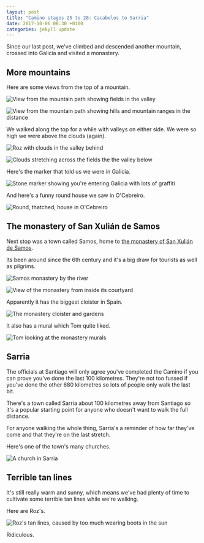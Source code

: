 ```yaml
---
layout: post
title: "Camino stages 25 to 28: Cacabelos to Sarria"
date: 2017-10-06 08:30 +0100
categories: jekyll update
---
```


Since our last post, we've climbed and descended another mountain, crossed into Galicia and visited a monastery.

## More mountains

Here are some views from the top of a mountain.

![View from the mountain path showing fields in the valley](https://github.com/tombye/trexit/raw/gh-pages/assets/images/mountain-views-1.jpg)

![View from the mountain path showing hills and mountain ranges in the distance](https://github.com/tombye/trexit/raw/gh-pages/assets/images/mountain-views-2.jpg)

We walked along the top for a while with valleys on either side. We were so high we were above the clouds (again).

![Roz with clouds in the valley behind](https://github.com/tombye/trexit/raw/gh-pages/assets/images/roz-with-clouds-behind.jpg)

![Clouds stretching across the fields the the valley below](https://github.com/tombye/trexit/raw/gh-pages/assets/images/clouds-in-the-valley.jpg)

Here's the marker that told us we were in Galicia.

![Stone marker showing you're entering Galicia with lots of graffiti](https://github.com/tombye/trexit/raw/gh-pages/assets/images/galicia-marker.jpg)

And here's a funny round house we saw in O'Cebreiro.

![Round, thatched, house in O'Cebreiro]( https://github.com/tombye/trexit/raw/gh-pages/assets/images/round-house.jpg)

## The monastery of San Xulián de Samos

Next stop was a town called Samos, home to [the monastery of San Xulián de Samos](https://en.m.wikipedia.org/wiki/Monastery_of_San_Xulián_de_Samos).

Its been around since the 6th century and it's a big draw for tourists as well as pilgrims. 

![Samos monastery by the river](https://github.com/tombye/trexit/raw/gh-pages/assets/images/samos-monastery-outside.jpg)

![View of the monastery from inside its courtyard](https://github.com/tombye/trexit/raw/gh-pages/assets/images/samos-monastery-from-courtyard.jpg)

Apparently it has the biggest cloister in Spain.

![The monastery cloister and gardens]( https://github.com/tombye/trexit/raw/gh-pages/assets/images/samos-monastery-cloister.jpg)

It also has a mural which Tom quite liked.

![Tom looking at the monastery murals](https://github.com/tombye/trexit/raw/gh-pages/assets/images/tom-observing-samos-monastery-mural.jpg)

## Sarria

The officials at Santiago will only agree you've completed the Camino if you can prove you've done the last 100 kilometres. They're not too fussed if you've done the other 680 kilometres so lots of people only walk the last bit.

There's a town called Sarria about 100 kilometres away from Santiago so it's a popular starting point for anyone who doesn't want to walk the full distance.

For anyone walking the whole thing, Sarria's a reminder of how far they've come and that they're on the last stretch.

Here's one of the town's many churches. 

![A church in Sarria](https://github.com/tombye/trexit/raw/gh-pages/assets/images/church-in-sarria.jpg)

## Terrible tan lines

It's still really warm and sunny, which means we've had plenty of time to cultivate some terrible tan lines while we're walking.

Here are Roz's.

![Roz's tan lines, caused by too much wearing boots in the sun](https://github.com/tombye/trexit/raw/gh-pages/assets/images/roz-tan-lines.jpg)

Ridiculous.
